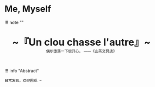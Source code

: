 # Me, Myself

!!! note "" 
    <br><br>
    <div align="center" style="font-size:32px;font-weight:bold">
        ~『Un clou chasse l'autre』~
    </div>
    <div align="center" style="font-size:12px">
        偶尔堕落一下很开心。 ——《山茶文具店》
    </div>
    <br><br>

!!! info "Abstract"

    日常发疯，欢迎围观 ~

<script src="https://giscus.app/client.js"
        data-repo="r-z-zhang-AI/r-z-zhang-AI.github.io"
        data-repo-id="R_kgDONN6JTg"
        data-category="General"
        data-category-id="DIC_kwDONN6JTs4CkfL9"
        data-mapping="pathname"
        data-strict="0"
        data-reactions-enabled="1"
        data-emit-metadata="1"
        data-input-position="bottom"
        data-theme="preferred_color_scheme"
        data-lang="zh-CN"
        crossorigin="anonymous"
        async>
</script>